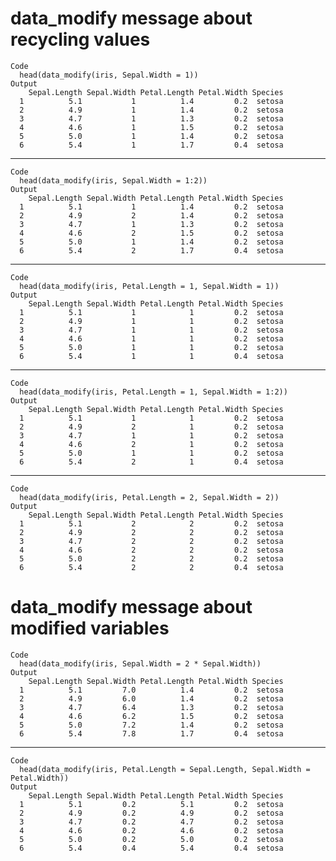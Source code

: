 # data_modify message about recycling values

    Code
      head(data_modify(iris, Sepal.Width = 1))
    Output
        Sepal.Length Sepal.Width Petal.Length Petal.Width Species
      1          5.1           1          1.4         0.2  setosa
      2          4.9           1          1.4         0.2  setosa
      3          4.7           1          1.3         0.2  setosa
      4          4.6           1          1.5         0.2  setosa
      5          5.0           1          1.4         0.2  setosa
      6          5.4           1          1.7         0.4  setosa

---

    Code
      head(data_modify(iris, Sepal.Width = 1:2))
    Output
        Sepal.Length Sepal.Width Petal.Length Petal.Width Species
      1          5.1           1          1.4         0.2  setosa
      2          4.9           2          1.4         0.2  setosa
      3          4.7           1          1.3         0.2  setosa
      4          4.6           2          1.5         0.2  setosa
      5          5.0           1          1.4         0.2  setosa
      6          5.4           2          1.7         0.4  setosa

---

    Code
      head(data_modify(iris, Petal.Length = 1, Sepal.Width = 1))
    Output
        Sepal.Length Sepal.Width Petal.Length Petal.Width Species
      1          5.1           1            1         0.2  setosa
      2          4.9           1            1         0.2  setosa
      3          4.7           1            1         0.2  setosa
      4          4.6           1            1         0.2  setosa
      5          5.0           1            1         0.2  setosa
      6          5.4           1            1         0.4  setosa

---

    Code
      head(data_modify(iris, Petal.Length = 1, Sepal.Width = 1:2))
    Output
        Sepal.Length Sepal.Width Petal.Length Petal.Width Species
      1          5.1           1            1         0.2  setosa
      2          4.9           2            1         0.2  setosa
      3          4.7           1            1         0.2  setosa
      4          4.6           2            1         0.2  setosa
      5          5.0           1            1         0.2  setosa
      6          5.4           2            1         0.4  setosa

---

    Code
      head(data_modify(iris, Petal.Length = 2, Sepal.Width = 2))
    Output
        Sepal.Length Sepal.Width Petal.Length Petal.Width Species
      1          5.1           2            2         0.2  setosa
      2          4.9           2            2         0.2  setosa
      3          4.7           2            2         0.2  setosa
      4          4.6           2            2         0.2  setosa
      5          5.0           2            2         0.2  setosa
      6          5.4           2            2         0.4  setosa

# data_modify message about modified variables

    Code
      head(data_modify(iris, Sepal.Width = 2 * Sepal.Width))
    Output
        Sepal.Length Sepal.Width Petal.Length Petal.Width Species
      1          5.1         7.0          1.4         0.2  setosa
      2          4.9         6.0          1.4         0.2  setosa
      3          4.7         6.4          1.3         0.2  setosa
      4          4.6         6.2          1.5         0.2  setosa
      5          5.0         7.2          1.4         0.2  setosa
      6          5.4         7.8          1.7         0.4  setosa

---

    Code
      head(data_modify(iris, Petal.Length = Sepal.Length, Sepal.Width = Petal.Width))
    Output
        Sepal.Length Sepal.Width Petal.Length Petal.Width Species
      1          5.1         0.2          5.1         0.2  setosa
      2          4.9         0.2          4.9         0.2  setosa
      3          4.7         0.2          4.7         0.2  setosa
      4          4.6         0.2          4.6         0.2  setosa
      5          5.0         0.2          5.0         0.2  setosa
      6          5.4         0.4          5.4         0.4  setosa

